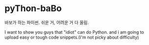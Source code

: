 # pyThon-baBo
바보가 하는 파이썬. 
쉬운 거, 어려운 거 다 올림.

I want to show you guys that "idiot" can do Python. 
and i am going to upload easy or tough code snippets.(I'm not picky about difficulty)
